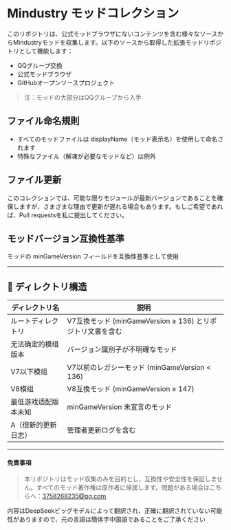 # Mindustry モッドコレクション

このリポジトリは、公式モッドブラウザにないコンテンツを含む様々なソースからMindustryモッドを収集します。以下のソースから取得した拡張モッドリポジトリとして機能します：
- QQグループ交換
- 公式モッドブラウザ
- GitHubオープンソースプロジェクト
> 注：モッドの大部分はQQグループから入手

## ファイル命名規則
- すべてのモッドファイルは displayName（モッド表示名）を使用して命名されます
- 特殊なファイル（解凍が必要なモッドなど）は例外

## ファイル更新
このコレクションでは、可能な限りモジュールが最新バージョンであることを確保しますが、さまざまな理由で更新が遅れる場合もあります。もしご希望であれば、Pull requestsを私に提出してください。

## モッドバージョン互換性基準
モッドの minGameVersion フィールドを互換性基準として使用

---

## 📂 ディレクトリ構造

| ディレクトリ名 | 説明 |
|----------------|------|
| ルートディレクトリ | V7互換モッド (minGameVersion ≥ 136) とリポジトリ文書を含む |
| 无法确定的模组版本 | バージョン識別子が不明確なモッド |
| V7以下模组 | V7以前のレガシーモッド (minGameVersion < 136) |
| V8模组 | V8互換モッド (minGameVersion ≥ 147) |
| 最低游戏适配版本未知 | minGameVersion 未宣言のモッド |
| A（很新的更新日志） | 管理者更新ログを含む |

---
#### 免責事項
> 本リポジトリはモッド収集のみを目的とし、互換性や安全性を保証しません。すべてのモッド著作権は原作者に帰属します。問題がある場合はこちらへ：3758268235@qq.com

内容はDeepSeekビッグモデルによって翻訳され、正確に翻訳されていない可能性がありますので、元の言語は簡体字中国語であることをご了承ください

